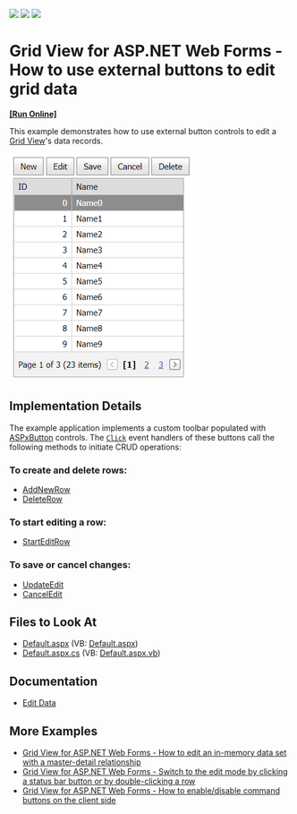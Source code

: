 <!-- default badges list -->
![](https://img.shields.io/endpoint?url=https://codecentral.devexpress.com/api/v1/VersionRange/128537632/13.1.5%2B)
[![](https://img.shields.io/badge/Open_in_DevExpress_Support_Center-FF7200?style=flat-square&logo=DevExpress&logoColor=white)](https://supportcenter.devexpress.com/ticket/details/E1522)
[![](https://img.shields.io/badge/📖_How_to_use_DevExpress_Examples-e9f6fc?style=flat-square)](https://docs.devexpress.com/GeneralInformation/403183)
<!-- default badges end -->
# Grid View for ASP.NET Web Forms - How to use external buttons to edit grid data
<!-- run online -->
**[[Run Online]](https://codecentral.devexpress.com/128537632/)**
<!-- run online end -->

This example demonstrates how to use external button controls to edit a [Grid View](https://docs.devexpress.com/AspNet/5823/components/grid-view)'s data records.

![Use External Buttons to Edit Grid Data](external-button-edits.png)

## Implementation Details

The example application implements a custom toolbar populated with [ASPxButton](https://docs.devexpress.com/AspNet/DevExpress.Web.ASPxButton) controls. The [`Click`](https://docs.devexpress.com/AspNet/DevExpress.Web.ASPxButton.Click) event handlers of these buttons call the following methods to initiate CRUD operations:

### To create and delete rows:

- [AddNewRow](http://documentation.devexpress.com/#AspNet/DevExpressWebASPxGridViewScriptsASPxClientGridView_AddNewRowtopic)
- [DeleteRow](http://documentation.devexpress.com/#AspNet/DevExpressWebASPxGridViewScriptsASPxClientGridView_DeleteRowtopic)

### To start editing a row:

- [StartEditRow](http://documentation.devexpress.com/#AspNet/DevExpressWebASPxGridViewScriptsASPxClientGridView_StartEditRowtopic)

### To save or cancel changes:

- [UpdateEdit](http://documentation.devexpress.com/#AspNet/DevExpressWebASPxGridViewScriptsASPxClientGridView_UpdateEdittopic)
- [CancelEdit](http://documentation.devexpress.com/#AspNet/DevExpressWebASPxGridViewScriptsASPxClientGridView_CancelEdittopic)

## Files to Look At

* [Default.aspx](./CS/WebSite/Default.aspx) (VB: [Default.aspx](./VB/WebSite/Default.aspx))
* [Default.aspx.cs](./CS/WebSite/Default.aspx.cs) (VB: [Default.aspx.vb](./VB/WebSite/Default.aspx.vb))

## Documentation

- [Edit Data](https://docs.devexpress.com/AspNet/3712/components/grid-view/concepts/edit-data)

## More Examples

- [Grid View for ASP.NET Web Forms - How to edit an in-memory data set with a master-detail relationship](https://github.com/DevExpress-Examples/aspxgridview-edit-in-memory-dataset)
- [Grid View for ASP.NET Web Forms - Switch to the edit mode by clicking a status bar button or by double-clicking a row](https://github.com/DevExpress-Examples/switch-to-the-edit-mode-by-clicking-a-status-bar-button-or-by-double-clicking-a-row-e7)
- [Grid View for ASP.NET Web Forms - How to enable/disable command buttons on the client side](https://github.com/DevExpress-Examples/how-to-enable-disable-command-buttons-on-the-client-side-e2345)